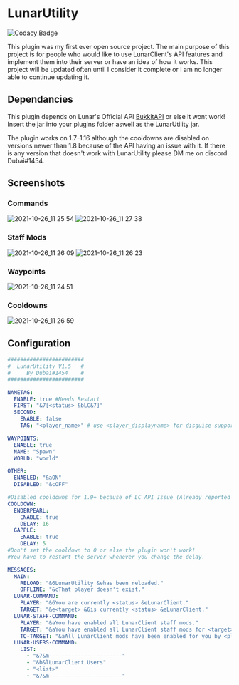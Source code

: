 # LunarUtility

[![Codacy Badge](https://api.codacy.com/project/badge/Grade/9194a83417de4c939f617d3f4d47b56f)](https://app.codacy.com/gh/GamerRealm/LunarUtility?utm_source=github.com&utm_medium=referral&utm_content=GamerRealm/LunarUtility&utm_campaign=Badge_Grade_Settings)

This plugin was my first ever open source project. The main purpose of this project is for people who would like to use LunarClient's API features and implement them into their server or have an idea of how it works. This project will be updated often until I consider it complete or I am no longer able to continue updating it.

## Dependancies
This plugin depends on Lunar's Official API [BukkitAPI](https://github.com/LunarClient/BukkitAPI/releases/tag/v1.0.1) or else it wont work!
Insert the jar into your plugins folder aswell as the LunarUtility jar.

The plugin works on 1.7-1.16 although the cooldowns are disabled on versions newer than 1.8 because of the API having an issue with it.
If there is any version that doesn't work with LunarUtility please DM me on discord Dubai#1454.

## Screenshots

### Commands
![2021-10-26_11 25 54](https://user-images.githubusercontent.com/42650369/138830339-36b85f2c-5044-4953-b6da-4e67ee30fe84.png)
![2021-10-26_11 27 38](https://user-images.githubusercontent.com/42650369/138829630-3c2fe296-c3b9-4aae-97f6-0f4b70db5f79.png)

### Staff Mods
![2021-10-26_11 26 09](https://user-images.githubusercontent.com/42650369/138829302-7aeaad61-6cf4-426f-954a-43ace12a972f.png)
![2021-10-26_11 26 23](https://user-images.githubusercontent.com/42650369/138829317-7a8c6015-e692-4a84-b1d4-395a286454bb.png)


### Waypoints
![2021-10-26_11 24 51](https://user-images.githubusercontent.com/42650369/138829478-606493b4-072c-429b-897a-c54948407b4b.png)

### Cooldowns
![2021-10-26_11 26 59](https://user-images.githubusercontent.com/42650369/138830407-ce602bdd-9281-4744-9d3d-105af5223f3f.png)

## Configuration
```yaml
########################
#  LunarUtility V1.5   #
#     By Dubai#1454    #
########################

NAMETAG:
  ENABLE: true #Needs Restart
  FIRST: "&7[<status> &bLC&7]"
  SECOND:
    ENABLE: false
    TAG: "<player_name>" # use <player_displayname> for disguise support

WAYPOINTS:
  ENABLE: true
  NAME: "Spawn"
  WORLD: "world"

OTHER:
  ENABLED: "&aON"
  DISABLED: "&cOFF"

#Disabled cooldowns for 1.9+ because of LC API Issue (Already reported to devs)
COOLDOWN:
  ENDERPEARL:
    ENABLE: true
    DELAY: 16
  GAPPLE:
    ENABLE: true
    DELAY: 5
#Don't set the cooldown to 0 or else the plugin won't work!
#You have to restart the server whenever you change the delay.

MESSAGES:
  MAIN:
    RELOAD: "&6LunarUtility &ehas been reloaded."
    OFFLINE: "&cThat player doesn't exist."
  LUNAR-COMMAND:
    PLAYER: "&6You are currently <status> &eLunarClient."
    TARGET: "&e<target> &6is currently <status> &eLunarClient."
  LUNAR-STAFF-COMMAND:
    PLAYER: "&aYou have enabled all LunarClient staff mods."
    TARGET: "&aYou have enabled all LunarClient staff mods for <target>."
    TO-TARGET: "&aAll LunarClient mods have been enabled for you by <player>."
  LUNAR-USERS-COMMAND:
    LIST:
      - "&7&m-----------------------"
      - "&b&lLunarClient Users"
      - "<list>"
      - "&7&m-----------------------"
```
